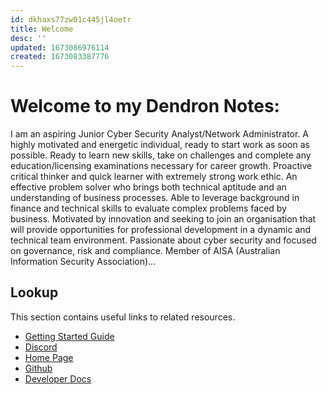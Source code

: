 ```yaml
---
id: dkhaxs77zw01c445jl4oetr
title: Welcome
desc: ''
updated: 1673086976114
created: 1673083387776
---
```

# Welcome to my Dendron Notes:

I am an aspiring Junior Cyber Security Analyst/Network Administrator. A highly motivated and energetic individual, ready to start work as soon as possible. Ready to learn new skills, take on challenges and complete any education/licensing examinations necessary for career growth. Proactive critical thinker and quick learner with extremely strong work ethic. An effective problem solver who brings both technical aptitude and an understanding of business processes. Able to leverage background in finance and technical skills to evaluate complex problems faced by business. Motivated by innovation and seeking to join an organisation that will provide opportunities for professional development in a dynamic and technical team environment. Passionate about cyber security and focused on governance, risk and compliance. Member of AISA (Australian Information Security Association)...

## Lookup

This section contains useful links to related resources.

- [Getting Started Guide](https://link.dendron.so/6b25)
- [Discord](https://link.dendron.so/6b23)
- [Home Page](https://wiki.dendron.so/)
- [Github](https://link.dendron.so/6b24)
- [Developer Docs](https://docs.dendron.so/)